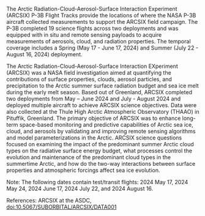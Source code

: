 The Arctic Radiation-Cloud-Aerosol-Surface Interaction Experiment (ARCSIX) P-3B Flight Tracks provide the locations of where the NASA P-3B aircraft collected measurements to support the ARCSIX field campaign. The P-3B completed 19 science flights across two deployments and was equipped with in situ and remote sensing payloads to acquire measurements of aerosols, cloud, and radiation properties. The temporal coverage includes a Spring (May 17 - June 17, 2024) and Summer (July 22 - August 16, 2024) deployment.

The Arctic Radiation-Cloud-Aerosol-Surface Interaction EXperiment (ARCSIX) was a NASA field investigation aimed at quantifying the contributions of surface properties, clouds, aerosol particles, and precipitation to the Arctic summer surface radiation budget and sea ice melt during the early melt season. Based out of Greenland, ARCSIX completed two deployments from May – June 2024 and July - August 2024 and deployed multiple aircraft to achieve ARCSIX science objectives. Data were also collected at the Thule High Arctic Atmospheric Observatory (THAAO) in Pituffik, Greenland. The primary objective of ARCSIX was to enhance long-term space-based monitoring and predictive capabilities of Arctic sea ice, cloud, and aerosols by validating and improving remote sensing algorithms and model parameterizations in the Arctic. ARCSIX science questions focused on examining the impact of the predominant summer Arctic cloud types on the radiative surface energy budget, what processes control the evolution and maintenance of the predominant cloud types in the summertime Arctic, and how do the two-way interactions between surface properties and atmospheric forcings affect sea ice evolution.

Note: The following dates contain test/transit flights: 2024 May 17, 2024 May 24, 2024 June 17, 2024 July 22, and 2024 August 16.

References: ARCSIX at the ASDC, [doi:10.5067/SUBORBITAL/ARCSIX/DATA001](https://asdc.larc.nasa.gov/project/ARCSIX)
